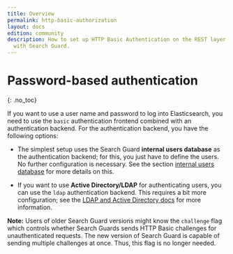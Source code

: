 ```yaml
---
title: Overview
permalink: http-basic-authorization
layout: docs
edition: community
description: How to set up HTTP Basic Authentication on the REST layer of Elasticsearch
  with Search Guard.
---
```

<!---
Copyright 2022 floragunn GmbH
-->

# Password-based authentication
{: .no_toc}

If you want to use a user name and password to log into Elasticsearch, you need to use the `basic` authentication frontend combined with an authentication backend. For the authentication backend, you have the following options:

* The simplest setup uses the Search Guard **internal users database** as the authentication backend; for this, you just have to define the users. No further configuration is necessary. See the section [internal users database](internal-users-database) for more details on this.

* If you want to use **Active Directory/LDAP** for authenticating users, you can use the `ldap` authentication backend. This requires a bit more configuration; see the [LDAP and Active Directory docs](active-directory-ldap) for more information.

**Note:** Users of older Search Guard versions might know the `challenge` flag which controls whether Search Guards sends HTTP Basic challenges for unauthenticated requests. The new version of Search Guard is capable of sending multiple challenges at once. Thus, this flag is no longer needed.

